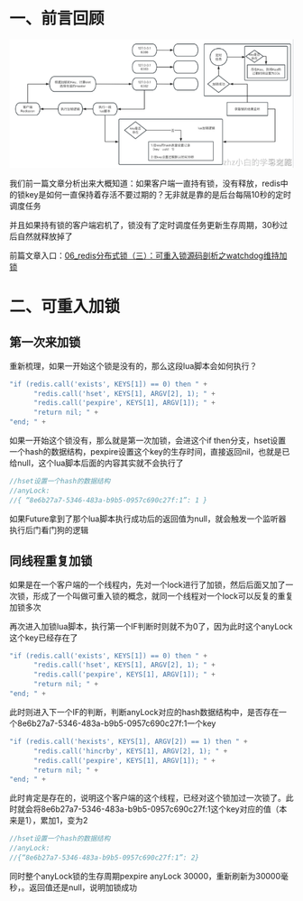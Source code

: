 # 一、前言回顾
![21.png](../../public/分布式锁/21.png)

我们前一篇文章分析出来大概知道：如果客户端一直持有锁，没有释放，redis中的锁key是如何一直保持着存活不要过期的？无非就是靠的是后台每隔10秒的定时调度任务

并且如果持有锁的客户端宕机了，锁没有了定时调度任务更新生存周期，30秒过后自然就释放掉了

前篇文章入口：[06_redis分布式锁（三）：可重入锁源码剖析之watchdog维持加锁](06_redis分布式锁（三）：可重入锁源码剖析之watchdog维持加锁.md)
# 
# 二、可重入加锁

## 第一次来加锁
重新梳理，如果一开始这个锁是没有的，那么这段lua脚本会如何执行？
```java
"if (redis.call('exists', KEYS[1]) == 0) then " +
      "redis.call('hset', KEYS[1], ARGV[2], 1); " +
      "redis.call('pexpire', KEYS[1], ARGV[1]); " +
      "return nil; " +
"end; " +
```
如果一开始这个锁没有，那么就是第一次加锁，会进这个if then分支，hset设置一个hash的数据结构，pexpire设置这个key的生存时间，直接返回nil，也就是已给null，这个lua脚本后面的内容其实就不会执行了
```java
//hset设置一个hash的数据结构
//anyLock: 
//{ “8e6b27a7-5346-483a-b9b5-0957c690c27f:1”: 1 }
```
如果Future拿到了那个lua脚本执行成功后的返回值为null，就会触发一个监听器执行后门看门狗的逻辑

## 同线程重复加锁
如果是在一个客户端的一个线程内，先对一个lock进行了加锁，然后后面又加了一次锁，形成了一个叫做可重入锁的概念，就同一个线程对一个lock可以反复的重复加锁多次

再次进入加锁lua脚本，执行第一个IF判断时则就不为0了，因为此时这个anyLock这个key已经存在了
```java
"if (redis.call('exists', KEYS[1]) == 0) then " +
      "redis.call('hset', KEYS[1], ARGV[2], 1); " +
      "redis.call('pexpire', KEYS[1], ARGV[1]); " +
      "return nil; " +
"end; " +
```
此时则进入下一个IF的判断，判断anyLock对应的hash数据结构中，是否存在一个8e6b27a7-5346-483a-b9b5-0957c690c27f:1一个key
```java
"if (redis.call('hexists', KEYS[1], ARGV[2]) == 1) then " +
      "redis.call('hincrby', KEYS[1], ARGV[2], 1); " +
      "redis.call('pexpire', KEYS[1], ARGV[1]); " +
      "return nil; " +
"end; " +
```
此时肯定是存在的，说明这个客户端的这个线程，已经对这个锁加过一次锁了。此时就会将8e6b27a7-5346-483a-b9b5-0957c690c27f:1这个key对应的值（本来是1），累加1，变为2
```java
//hset设置一个hash的数据结构
//anyLock: 
//{“8e6b27a7-5346-483a-b9b5-0957c690c27f:1”: 2}
```
同时整个anyLock锁的生存周期pexpire anyLock 30000，重新刷新为30000毫秒，。返回值还是null，说明加锁成功
